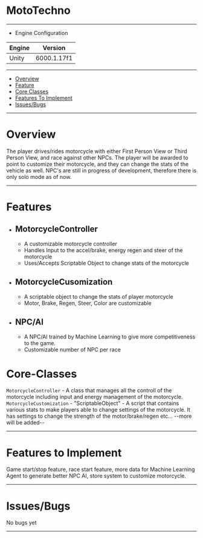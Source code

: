 # MotoTechno

---

* Engine Configuration

|Engine|Version|
|------|-------|
|Unity| 6000.1.17f1|

---

- [Overview](#overview)
- [Feature](#features)
- [Core Classes](#core-classes)
- [Features To Implement](#features-to-implement)
- [Issues/Bugs](#issuesbugs)

---

# Overview
The player drives/rides motorcycle with either First Person View or Third Person View, and race against other NPCs. The player will be awarded to point to customize their motorcycle, and they can change the stats of the vehicle as well.
NPC's are still in progress of development, therefore there is only solo mode as of now.

---

# Features
- ## MotorcycleController
  - A customizable motorcycle controller
  - Handles Input to the accel/brake, energy regen and steer of the motorcycle
  - Uses/Accepts Scriptable Object to change stats of the motorcycle
    
- ## MotorcycleCusomization
  - A scriptable object to change the stats of player motorcycle
  - Motor, Brake, Regen, Steer, Color are customizable

- ## NPC/AI
  - A NPC/AI trained by Machine Learning to give more competitiveness to the game.
  - Customizable number of NPC per race 

# Core-Classes
```MotorcycleController``` - A class that manages all the controll of the motorcycle including input and energy management of the motorcycle.
```MotorcycleCustomization``` - "ScriptableObject" - A script that contains various stats to make players able to change settings of the motorcycle. It has settings to change the strength of the motor/brake/regen etc...
--more will be added--

---

# Features to Implement
Game start/stop feature, race start feature, more data for Machine Learning Agent to generate better NPC AI, store system to customize motorcycle.

---

# Issues/Bugs
No bugs yet

---



